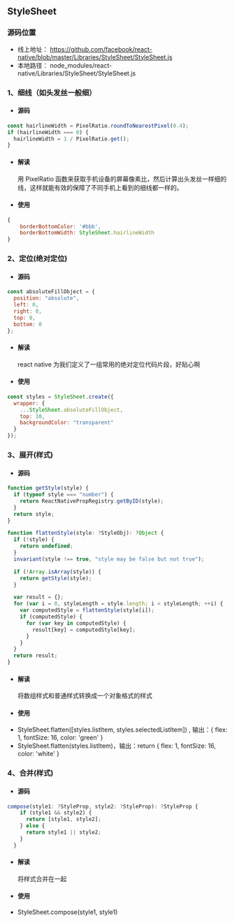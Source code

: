 ## StyleSheet

### 源码位置

* 线上地址： https://github.com/facebook/react-native/blob/master/Libraries/StyleSheet/StyleSheet.js
* 本地路径： node_modules/react-native/Libraries/StyleSheet/StyleSheet.js

### 1、细线（如头发丝一般细）

* #### 源码

```javascript
const hairlineWidth = PixelRatio.roundToNearestPixel(0.4);
if (hairlineWidth === 0) {
  hairlineWidth = 1 / PixelRatio.get();
}
```

* #### 解读

  用 PixelRatio 函数来获取手机设备的屏幕像素比，然后计算出头发丝一样细的线，这样就能有效的保障了不同手机上看到的细线都一样的。

* #### 使用

```javascript
{
    borderBottomColor: '#bbb',
    borderBottomWidth: StyleSheet.hairlineWidth
}
```

### 2、定位(绝对定位)

* #### 源码

```javascript
const absoluteFillObject = {
  position: "absolute",
  left: 0,
  right: 0,
  top: 0,
  bottom: 0
};
```

* #### 解读

  react native 为我们定义了一组常用的绝对定位代码片段，好贴心啊

* #### 使用

```javascript
const styles = StyleSheet.create({
  wrapper: {
    ...StyleSheet.absoluteFillObject,
    top: 10,
    backgroundColor: "transparent"
  }
});
```

### 3、展开(样式)

* #### 源码

```javascript
function getStyle(style) {
  if (typeof style === "number") {
    return ReactNativePropRegistry.getByID(style);
  }
  return style;
}

function flattenStyle(style: ?StyleObj): ?Object {
  if (!style) {
    return undefined;
  }
  invariant(style !== true, "style may be false but not true");

  if (!Array.isArray(style)) {
    return getStyle(style);
  }

  var result = {};
  for (var i = 0, styleLength = style.length; i < styleLength; ++i) {
    var computedStyle = flattenStyle(style[i]);
    if (computedStyle) {
      for (var key in computedStyle) {
        result[key] = computedStyle[key];
      }
    }
  }
  return result;
}
```

* #### 解读

  将数组样式和普通样式转换成一个对象格式的样式

* #### 使用

- StyleSheet.flatten([styles.listItem, styles.selectedListItem]) , 输出：{ flex: 1, fontSize: 16, color: 'green' }
- StyleSheet.flatten(styles.listItem)，输出：return { flex: 1, fontSize: 16, color: 'white' }

### 4、合并(样式)

* #### 源码

```javascript
compose(style1: ?StyleProp, style2: ?StyleProp): ?StyleProp {
    if (style1 && style2) {
      return [style1, style2];
    } else {
      return style1 || style2;
    }
  }
```

* #### 解读

  将样式合并在一起

* #### 使用

- StyleSheet.compose(style1, style1)
